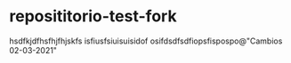 # reposititorio-test-fork

hsdfkjdfhsfhjfhjskfs
isfiusfsiuisuisidof
osifdsdfsdfiopsfispospo@"Cambios 02-03-2021"
